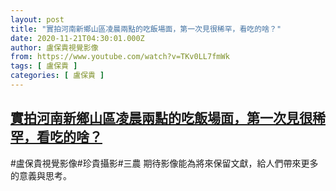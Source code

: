 ```yaml
---
layout: post
title: "實拍河南新鄉山區凌晨兩點的吃飯場面，第一次見很稀罕，看吃的啥？"
date: 2020-11-21T04:30:01.000Z
author: 盧保貴視覺影像
from: https://www.youtube.com/watch?v=TKv0LL7fmWk
tags: [ 盧保貴 ]
categories: [ 盧保貴 ]
---
```

<!--1605933001000-->
[實拍河南新鄉山區凌晨兩點的吃飯場面，第一次見很稀罕，看吃的啥？](https://www.youtube.com/watch?v=TKv0LL7fmWk)
------

<div>
#盧保貴視覺影像#珍貴攝影#三農 期待影像能為將來保留文獻，給人們帶來更多的意義與思考。
</div>
